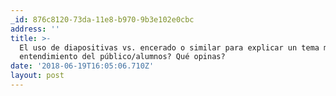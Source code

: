 ```yaml
---
_id: 876c8120-73da-11e8-b970-9b3e102e0cbc
address: ''
title: >-
  El uso de diapositivas vs. encerado o similar para explicar un tema mejora el
  entendimiento del público/alumnos? Qué opinas?
date: '2018-06-19T16:05:06.710Z'
layout: post
---
```

 
